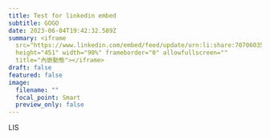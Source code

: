 ```yaml
---
title: Test for linkedin embed
subtitle: GOGO
date: 2023-06-04T19:42:32.589Z
summary: <iframe
  src="https://www.linkedin.com/embed/feed/update/urn:li:share:7070603515408121856"
  height="451" width="90%" frameborder="0" allowfullscreen=""
  title="內嵌動態"></iframe>
draft: false
featured: false
image:
  filename: ""
  focal_point: Smart
  preview_only: false
---
```

LIS
